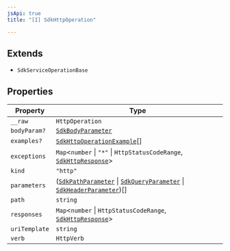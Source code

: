 ```yaml
---
jsApi: true
title: "[I] SdkHttpOperation"

---
```

## Extends

- `SdkServiceOperationBase`

## Properties

| Property | Type |
| ------ | ------ |
| `__raw` | `HttpOperation` |
| `bodyParam?` | [`SdkBodyParameter`](SdkBodyParameter.md) |
| `examples?` | [`SdkHttpOperationExample`](SdkHttpOperationExample.md)[] |
| `exceptions` | `Map`<`number` \| `"*"` \| `HttpStatusCodeRange`, [`SdkHttpResponse`](SdkHttpResponse.md)\> |
| `kind` | `"http"` |
| `parameters` | ([`SdkPathParameter`](SdkPathParameter.md) \| [`SdkQueryParameter`](SdkQueryParameter.md) \| [`SdkHeaderParameter`](SdkHeaderParameter.md))[] |
| `path` | `string` |
| `responses` | `Map`<`number` \| `HttpStatusCodeRange`, [`SdkHttpResponse`](SdkHttpResponse.md)\> |
| `uriTemplate` | `string` |
| `verb` | `HttpVerb` |
